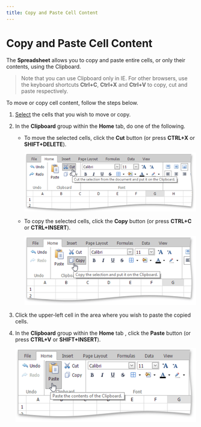 ```yaml
---
title: Copy and Paste Cell Content
---
```

# Copy and Paste Cell Content
The **Spreadsheet** allows you to copy and paste entire cells, or only their contents, using the Clipboard.

> Note that you can use Clipboard only in IE. For other browsers, use the keyboard shortcuts **Ctrl+C**, **Ctrl+X** and **Ctrl+V** to copy, cut and paste respectively.

To move or copy cell content, follow the steps below.
1. [Select](../../../../interface-elements-for-web/articles/spreadsheet/editing-cells/select-cells-or-cell-content.md) the cells that you wish to move or copy.
2. In the **Clipboard** group within the **Home** tab, do one of the following.
	* To move the selected cells, click the **Cut** button (or press **CTRL+X** or **SHIFT+DELETE**).
		
		![EUD_ASPxSpreadsheet-Cut](../../../images/Img26014.png)
	* To copy the selected cells, click the **Copy** button (or press **CTRL+C** or **CTRL+INSERT**).
		
		![EUD_ASPxSpreadsheet-Copy](../../../images/Img26015.png)
3. Click the upper-left cell in the area where you wish to paste the copied cells.
4. In the **Clipboard** group within the **Home** tab , click the **Paste** button (or press **CTRL+V** or **SHIFT+INSERT**).
	
	![EUD_ASPxSpreadsheet-Paste](../../../images/Img26016.png)